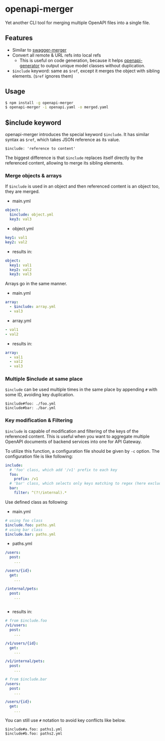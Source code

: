 # openapi-merger

Yet another CLI tool for merging multiple OpenAPI files into a single file.

## Features
- Similar to [swagger-merger](https://github.com/WindomZ/swagger-merger)
- Convert all remote & URL refs into local refs
  - This is useful on code generation, because it helps [openapi-generator](https://github.com/OpenAPITools/openapi-generator)
    to output unique model classes without duplication.
- `$include` keyword: same as `$ref`, except it merges the object with sibling elements. (`$ref` ignores them)

## Usage

```sh
$ npm install -g openapi-merger
$ openapi-merger -i openapi.yaml -o merged.yaml
```

## $include keyword

openapi-merger introduces the special keyword `$include`.
It has similar syntax as `$ref`, which takes JSON reference as its value.

```
$include: 'reference to content'
```

The biggest difference is that `$include` replaces itself directly by the referenced content, allowing to merge its sibling elements.


### Merge objects & arrays

If `$include` is used in an object and then referenced content is an object too, they are merged.

- main.yml
```yaml
object:
  $include: object.yml
  key3: val3
```

- object.yml
```yaml
key1: val1
key2: val2
```

- results in:
```yaml
object:
  key1: val1
  key2: val2
  key3: val3
``` 

Arrays go in the same manner.

- main.yml
```yaml
array:
  - $include: array.yml
  - val3
```

- array.yml
```yaml
- val1
- val2
```

- results in:
```yaml
array:
  - val1
  - val2
  - val3
``` 


### Multiple $include at same place

`$include` can be used multiple times in the same place by appending `#` with some ID, avoiding key duplication.

```
$include#foo: ./foo.yml
$include#bar: ./bar.yml
```


### Key modification & Filtering

`$include` is capable of modification and filtering of the keys of the referenced content.
This is useful when you want to aggregate multiple OpenAPI documents of backend services into one for API Gateway.

To utilize this function, a configuration file should be given by `-c` option.
The configuration file is like following:

```yaml
include:
  # 'foo' class, which add '/v1' prefix to each key
  foo:
    prefix: /v1
  # 'bar' class, which selects only keys matching to regex (here excluding paths that begins 'internal')
  bar: 
    filter: ^(?!/internal).*
```

Use defined class as following:
- main.yml
```yaml
# using foo class
$include.foo: paths.yml 
# using bar class
$include.bar: paths.yml
```

- paths.yml
```yaml
/users:
  post:
    ...

/users/{id}:
  get:
    ...

/internal/pets:
  post:
    ...
  
```

- results in:
```yaml
# from $include.foo
/v1/users:
  post:
    ...

/v1/users/{id}:
  get:
    ...

/v1/internal/pets:
  post:
    ...

# from $include.bar
/users:
  post:
    ...

/users/{id}:
  get:
    ...
```

You can still use `#` notation to avoid key conflicts like below. 

```
$include#a.foo: paths1.yml
$include#b.foo: paths2.yml
```
